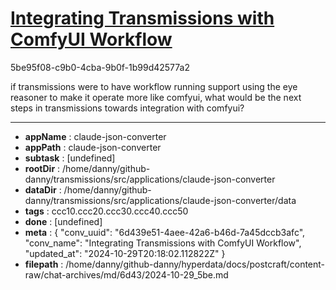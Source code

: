 # [Integrating Transmissions with ComfyUI Workflow](https://claude.ai/chat/6d439e51-4aee-42a6-b46d-7a45dccb3afc)

5be95f08-c9b0-4cba-9b0f-1b99d42577a2

if transmissions were to have workflow running support using the eye reasoner to make it operate more like comfyui, what would be the next steps in transmissions towards integration with comfyui?

---

* **appName** : claude-json-converter
* **appPath** : claude-json-converter
* **subtask** : [undefined]
* **rootDir** : /home/danny/github-danny/transmissions/src/applications/claude-json-converter
* **dataDir** : /home/danny/github-danny/transmissions/src/applications/claude-json-converter/data
* **tags** : ccc10.ccc20.ccc30.ccc40.ccc50
* **done** : [undefined]
* **meta** : {
  "conv_uuid": "6d439e51-4aee-42a6-b46d-7a45dccb3afc",
  "conv_name": "Integrating Transmissions with ComfyUI Workflow",
  "updated_at": "2024-10-29T20:18:02.112822Z"
}
* **filepath** : /home/danny/github-danny/hyperdata/docs/postcraft/content-raw/chat-archives/md/6d43/2024-10-29_5be.md